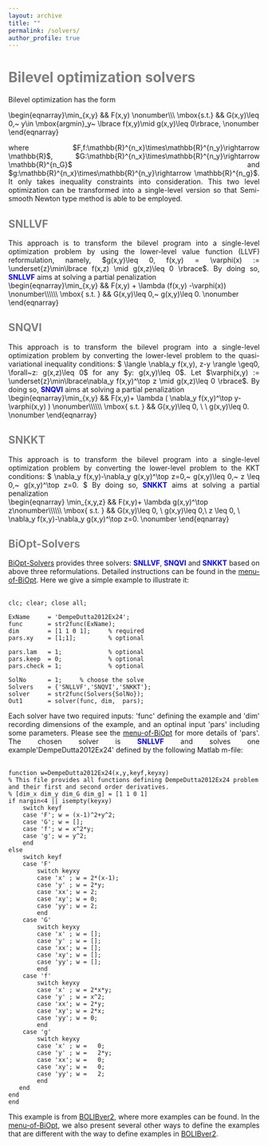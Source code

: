 ```yaml
---
layout: archive
title: ""   
permalink: /solvers/
author_profile: true
---
```


<span style="color:grey">Bilevel optimization solvers</span> 
===

Bilevel optimization has the form

\begin{eqnarray}\min_{x,y} &&   F(x,y) \nonumber\\\\\\
\mbox{s.t.} && G(x,y)\leq 0,~ y\in \mbox{argmin}_y~ \lbrace f(x,y)\mid g(x,y)\leq 0\rbrace, \nonumber
\end{eqnarray}
<div style="text-align:justify;">
where  $F,f:\mathbb{R}^{n_x}\times\mathbb{R}^{n_y}\rightarrow \mathbb{R}$, $G:\mathbb{R}^{n_x}\times\mathbb{R}^{n_y}\rightarrow \mathbb{R}^{n_G}$ and $g:\mathbb{R}^{n_x}\times\mathbb{R}^{n_y}\rightarrow \mathbb{R}^{n_g}$. It only takes inequality constraints into consideration. This two level optimization can be transformed into a single-level version so that Semi-smooth Newton type method is able to be employed. 
</div>
 
<span style="color:grey">SNLLVF</span>
---
<div style="text-align:justify;">
This approach is to transform the bilevel program into a single-level optimization problem by using
the lower-level value function (LLVF) reformulation, namely,  $g(x,y)\leq 0, f(x,y) = \varphi(x) := \underset{z}\min\lbrace f(x,z) \mid g(x,z)\leq 0 \rbrace$.   By doing so, <span style="color:blue"><b>SNLLVF</b></span> aims at solving a partial penalization
</div>
\begin{eqnarray}\min_{x,y} && F(x,y) + \lambda (f(x,y) -\varphi(x)) \nonumber\\\\\\
\mbox{ s.t. } &&  G(x,y)\leq 0,~ g(x,y)\leq 0. \nonumber
\end{eqnarray}
 
<span style="color:grey">SNQVI</span>
---
<div style="text-align:justify;">
This approach is to transform the bilevel program into a single-level optimization problem 
by converting the lower-level problem to the quasi-variational inequality conditions: $ \langle \nabla_y f(x,y), z-y \rangle \geq0, \forall~z: g(x,z)\leq 0$ for any $y: g(x,y)\leq 0$. Let $\varphi(x,y) := \underset{z}\min\lbrace\nabla_y f(x,y)^\top z \mid g(x,z)\leq 0  \rbrace$.  By doing so,  <span style="color:blue"><b>SNQVI</b></span> aims at solving a partial penalization
</div>
\begin{eqnarray}\min_{x,y} && F(x,y)+ \lambda ( \nabla_y f(x,y)^\top y-\varphi(x,y) ) \nonumber\\\\\\
\mbox{ s.t. } && G(x,y)\leq 0,  \ \   g(x,y)\leq 0. \nonumber
\end{eqnarray}


<span style="color:grey">SNKKT</span>
---
<div style="text-align:justify;">
This approach is to transform the bilevel program into a single-level optimization problem 
by converting the lower-level problem to the KKT conditions: $ \nabla_y f(x,y)-\nabla_y g(x,y)^\top z=0,~ g(x,y)\leq 0,~  z \leq 0,~   g(x,y)^\top z=0. $ By doing so,  <span style="color:blue"><b>SNKKT</b></span> aims at solving a partial penalization
 </div>
\begin{eqnarray}
\min_{x,y,z}  && F(x,y)+ \lambda g(x,y)^\top z\nonumber\\\\\\
\mbox{ s.t. } && G(x,y)\leq 0,  \   g(x,y)\leq 0,\ z \leq 0, \ \nabla_y f(x,y)-\nabla_y g(x,y)^\top z=0. \nonumber
\end{eqnarray}  


<span style="color:grey">BiOpt-Solvers</span>
---
<div style="text-align:justify;">
<a href="/files/BiOpt-Solvers.zip">BiOpt-Solvers</a> provides three solvers: <span style="color:blue"><b>SNLLVF</b></span>, <span style="color:blue"><b>SNQVI</b></span>  and <span style="color:blue"><b>SNKKT</b></span> based on above three reformulations. Detailed instructions can be found in  the <a href="/files/menu-of-BiOpt.pdf">menu-of-BiOpt</a>. Here we give a simple example to illustrate it:
</div> <br>

```
clc; clear; close all; 

ExName     = 'DempeDutta2012Ex24'; 
func       = str2func(ExName);
dim        = [1 1 0 1];     % required
pars.xy    = [1;1];         % optional

pars.lam   = 1;             % optional
pars.keep  = 0;             % optional 
pars.check = 1;             % optional

SolNo      = 1;     % choose the solve
Solvers    = {'SNLLVF','SNQVI','SNKKT'}; 
solver     = str2func(Solvers{SolNo});  
Out1       = solver(func, dim,  pars);
```
<div style="text-align:justify;">
Each solver have two required inputs: 'func' defining the example and 'dim' recording dimensions of the example, and an optinal input 'pars' including some parameters. Please see the <a href="/files/menu-of-BiOpt.pdf">menu-of-BiOpt</a> for more details of 'pars'. The chosen solver is <span style="color:blue"><b>SNLLVF</b></span> and solves one example'DempeDutta2012Ex24' defined by the following Matlab m-file:
</div> <br>

```
function w=DempeDutta2012Ex24(x,y,keyf,keyxy)
% This file provides all functions defining DempeDutta2012Ex24 problem and their first and second order derivatives.
% [dim_x dim_y dim_G dim_g] = [1 1 0 1]
if nargin<4 || isempty(keyxy)
    switch keyf
    case 'F'; w = (x-1)^2+y^2;
    case 'G'; w = []; 
    case 'f'; w = x^2*y;      
    case 'g'; w = y^2; 
    end    
else
    switch keyf
    case 'F'
        switch keyxy
        case 'x' ; w = 2*(x-1);         
        case 'y' ; w = 2*y;        
        case 'xx'; w = 2;
        case 'xy'; w = 0;
        case 'yy'; w = 2;
        end 
    case 'G'  
        switch keyxy
        case 'x' ; w = [];    
        case 'y' ; w = [];      
        case 'xx'; w = [];
        case 'xy'; w = [];
        case 'yy'; w = [];
        end           
    case 'f'   
        switch keyxy
        case 'x' ; w = 2*x*y;    
        case 'y' ; w = x^2;          
        case 'xx'; w = 2*y;
        case 'xy'; w = 2*x;
        case 'yy'; w = 0;
        end           
    case 'g'   
        switch keyxy
        case 'x' ; w =   0;  
        case 'y' ; w =   2*y;         
        case 'xx'; w =   0;  
        case 'xy'; w =   0;  
        case 'yy'; w =   2; 
        end        
   end   
end
end
```
<div style="text-align:justify;">
This example is from <a href="/files/BOLIBver2.zip">BOLIBver2</a>, where more examples can be found. In the <a href="/files/menu-of-BiOpt.pdf">menu-of-BiOpt</a>, we also present several other ways to define the examples that are different with the way to define examples in <a href="/files/BOLIBver2.zip">BOLIBver2</a>.
</div>
